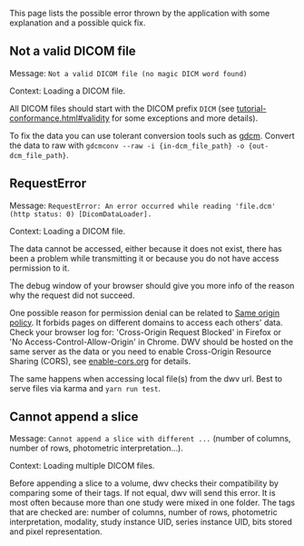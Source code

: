 This page lists the possible error thrown by the application with some explanation and a possible quick fix.

## Not a valid DICOM file

Message: `Not a valid DICOM file (no magic DICM word found)`

Context: Loading a DICOM file.

All DICOM files should start with the DICOM prefix `DICM` (see [tutorial-conformance.html#validity](./tutorial-conformance.html#validity) for some exceptions and more details).

To fix the data you can use tolerant conversion tools such as [gdcm](http://gdcm.sourceforge.net/wiki/index.php/Main_Page). Convert the data to raw with `gdcmconv --raw -i {in-dcm_file_path} -o {out-dcm_file_path}`.

## RequestError

Message: `RequestError: An error occurred while reading 'file.dcm' (http status: 0) [DicomDataLoader].`

Context: Loading a DICOM file.

The data cannot be accessed, either because it does not exist, there has been a problem while transmitting it or because you do not have access permission to it.

The debug window of your browser should give you more info of the reason why the request did not succeed.

One possible reason for permission denial can be related to [Same origin policy](http://en.wikipedia.org/wiki/Same-origin_policy). It forbids pages on different domains to access each others' data. Check your browser log for: 'Cross-Origin Request Blocked' in Firefox or 'No Access-Control-Allow-Origin' in Chrome. DWV should be hosted on the same server as the data or you need to enable Cross-Origin Resource Sharing (CORS), see [enable-cors.org](http://enable-cors.org/) for details.

The same happens when accessing local file(s) from the dwv url. Best to serve files via karma and `yarn run test`.

## Cannot append a slice

Message: `Cannot append a slice with different ...` (number of columns, number of rows, photometric interpretation...).

Context: Loading multiple DICOM files.

Before appending a slice to a volume, dwv checks their compatibility by comparing some of their tags. If not equal, dwv will send this error. It is most often because more than one study were mixed in one folder. The tags that are checked are: number of columns, number of rows, photometric interpretation, modality, study instance UID, series instance UID, bits stored and pixel representation.
